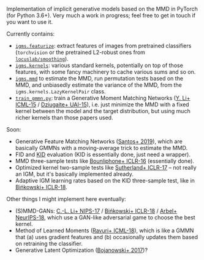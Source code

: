Implementation of implicit generative models based on the MMD in PyTorch (for Python 3.6+).
Very much a work in progress; feel free to get in touch if you want to use it.

Currently contains:

* [`igms.featurize`](igms/featurize.py): extract features of images from pretrained classifiers
  (`torchvision` or the pretrained L2-robust ones from [`locuslab/smoothing`](https://github.com/locuslab/smoothing/)).
* [`igms.kernels`](igms/kernels.py): various standard kernels, potentially on top of those features, with some
  fancy machinery to cache various sums and so on.
* [`igms.mmd`](igms/mmd.py) to estimate the MMD, run permutation tests based on the MMD,
  and unbiasedly estimate the variance of the MMD,
  from the `igms.kernels.LazyKernelPair` class.
* [`train_gmmn.py`](https://github.com/dougalsutherland/igms/blob/master/train_gmmn.py):
  train a Generative Moment Matching Networks
  ([Y. Li+ ICML-15](https://arxiv.org/abs/1502.02761) / [Dziugaite+ UAI-15](https://arxiv.org/abs/1505.03906)),
  i.e. just minimize the MMD with a fixed kernel between the model and the target distribution,
  but using much richer kernels than those papers used.
  
Soon:
* Generative Feature Matching Networks ([Santos+ 2019](https://arxiv.org/abs/1904.02762)),
  which are basically GMMNs with a moving-average trick to estimate the MMD.
* FID and [KID](https://arxiv.org/abs/1801.01401) evaluation (KID is essentially done, just need a wrapper).
* MMD three-sample tests like [Bounliphone+ ICLR-16](https://arxiv.org/abs/1511.04581) (essentially done).
* Optimized kernel two-sample tests like [Sutherland+ ICLR-17](https://arxiv.org/abs/1611.04488)
  &ndash; not really an IGM, but it's basically implemented already.
* Adaptive IGM learning rates based on the KID three-sample test,
  like in [Bińkowski+ ICLR-18](https://arxiv.org/abs/1801.01401).
  
Other things I might implement here eventually:

* (S)MMD-GANs:
  [C.-L. Li+ NIPS-17](https://arxiv.org/abs/1705.08584) 
  / [Bińkowski+ ICLR-18](https://arxiv.org/abs/1801.01401) 
  / [Arbel+ NeurIPS-18](https://arxiv.org/abs/1805.11565),
  which use a GAN-like adversarial game to choose the best kernel.
* Method of Learned Moments ([Ravuri+ ICML-18](https://arxiv.org/abs/1806.11006)),
  which is like a GMMN that (a) uses gradient features and
  (b) occasionally updates them based on retraining the classifier.
* Generative Latent Optimization ([Bojanowski+ 2017](https://arxiv.org/abs/1707.05776))?

